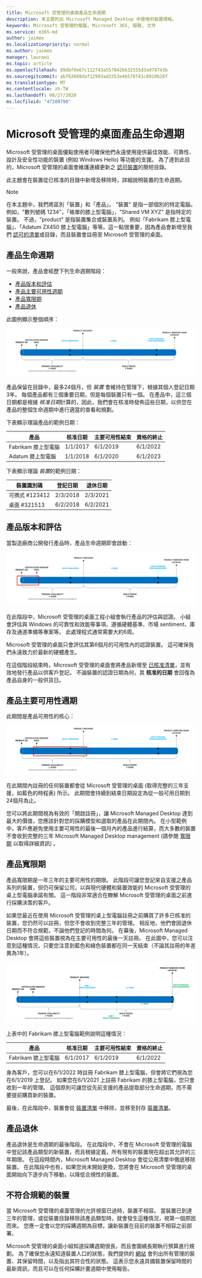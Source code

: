 ```yaml
---
title: Microsoft 受管理的桌面產品生命週期
description: 本主題列出 Microsoft Managed Desktop 中使用的裝置規格。
keywords: Microsoft 受管理的電腦, Microsoft 365, 服務, 文件
ms.service: m365-md
author: jaimeo
ms.localizationpriority: normal
ms.author: jaimeo
manager: laurawi
ms.topic: article
ms.openlocfilehash: 89dbf0e67c112743a557842bb32555d3a079743b
ms.sourcegitcommit: abf63669daf12993ad3353e4b578f41c8910b20f
ms.translationtype: MT
ms.contentlocale: zh-TW
ms.lasthandoff: 08/27/2020
ms.locfileid: "47289790"
---
```

# <a name="microsoft-managed-desktop-product-lifecycle"></a>Microsoft 受管理的桌面產品生命週期

Microsoft 受管理的桌面優點使用者可確保他們永遠使用提供最佳效能、可靠性、設計及安全性功能的裝置 (例如 Windows Hello) 等功能的支援。 為了達到此目的，Microsoft 受管理的桌面會維護連續更新之 [認可裝置](device-list.md)的簡短目錄。 
 
此主題會在裝置從已核准的目錄中新增及移除時，詳細說明裝置的生命週期。 

> [!NOTE]
> 在本主題中，我們將區別「裝置」和「產品」。 "裝置" 是指一部個別的特定電腦。 例如，"數列號碼 1234"，「帳單的膝上型電腦」，"Shared VM XYZ" 是指特定的裝置。 不過，"product" 是指裝置集合或裝置系列。 例如「Fabrikam 膝上型電腦」、「Adatum ZX450 膝上型電腦」等等。這一點很重要，因為產品會新增至我們 [認可的清單](device-list.md)或目錄，而且裝置會註冊至 Microsoft 受管理的桌面。

## <a name="product-lifecycle"></a>產品生命週期

 一般來說，產品會經歷下列生命週期階段：

- [產品版本和評估](#product-release-and-evaluation)
- [產品主要可用性週期](#product-primary-availability-period)
- [產品寬限期](#product-grace-period)
- [產品退休](#product-retirement)


此圖例顯示整個順序：

![生命週期時程表：從產品一般可用性開始，「主要可用性」會持續兩年。 在這段時間內，[認證] 視窗會結束，而且在某些時刻會架裝置。 在主要可用性結束時，產品會封存，三年的「寬限期」會開始。 當裝置架時，它會在從管理中移除之前，使用3年週期。 在寬限期結束時，我們會從目錄中移除產品。](../../media/non-dark1-edits.PNG)

產品保留在目錄中，最多24個月，但 <em>裝置</em> 會維持在管理下，根據其個人登記日期3年。 每個產品都有三個重要日期，但是每個裝置只有一個。 在產品中，這三個日期都是根據 <em>核准日期</em>計算的，因此，我們會在核准時發佈這些日期，以供您在產品的整個生命週期中進行適當的查看和規劃。

下表顯示理論產品的範例日期：


|產品  |核准日期  |主要可用性結束  |資格的終止  |
|---------|---------|---------|---------|
|Fabrikam 膝上型電腦    | 1/1/2017 | 6/1/2019 | 6/1/2022 |
|Adatum 膝上型電腦   | 1/1/2018 | 6/1/2020 | 6/1/2023  |

下表顯示理論 *裝置*的範例日期：


|裝置識別碼  |登記日期  |退休日期  |
|---------|---------|---------|
|可擕式 #123412     |  2/3/2018       |  2/3/2021       |
|桌面 #321513     | 6/2/2018        |  6/2/2021       |


## <a name="product-release-and-evaluation"></a>產品版本和評估

當製造廠商公開發行產品時，產品生命週期即會啟動：

![生命週期時程表顯示發行和評估期間](../../media/non-dark3-edits.PNG)

在此階段中，Microsoft 受管理的桌面工程小組會執行產品的評估與認證。 小組會評估與 Windows 的可靠性和效能等事項，遵循硬體基準、市場 sentiment、庫存及通道準備等專案等。 此處理程式通常需要大約6周。
  
Microsoft 受管理的桌面只會評估其第6個月的可用性內的認證裝置。 這可確保我們永遠致力於最新的硬體產生。
 
在這個階段結束時，Microsoft 受管理的桌面會將產品新增至 [已核准清單](device-list.md)，並有效地發行產品以供客戶登記。 不論裝置的認證日期為何，其 **核准的日期** 會回復為產品自身的一般供貨日。 


## <a name="product-primary-availability-period"></a>產品主要可用性週期

此期間是產品可用性的核心：

![生命週期時程表顯示主要可用性](../../media/non-dark4-edits.PNG)

在此期間內註冊的任何裝置都會從 Microsoft 受管理的桌面 (取得完整的三年支援，如藍色的時程表) 所示。 此期間會持續到結束日期設定為從一般可用日期到24個月為止。

您可以將此期間視為有效的「開啟註冊」，讓 Microsoft Managed Desktop 達到最大的價值，您應該針對您的採購模型和選取的產品在此期間內。 在小型範例中，客戶應避免使用主要可用性的最後一個月內的產品進行結算，而大多數的裝置不會收到完整的三年 Microsoft Managed Desktop management (請參閱 [寬限期](#product-grace-period) 以取得詳細資訊) 。  

## <a name="product-grace-period"></a>產品寬限期

產品寬限期是一年三年的主要可用性的期限。 此階段可讓您登記來自支援之產品系列的裝置，但仍可保留公司，以與現代硬體和裝置效能的 Microsoft 受管理的桌上型電腦承諾有關。 這一階段非常適合在瞭解 Microsoft 受管理的桌面之前進行採購決策的客戶。 

如果您最近在使用 Microsoft 受管理的桌上型電腦註冊之前購買了許多已核准的裝置，您仍然可以註冊，但您不會收到完整三年的管理。 相反地，他們會因退休日期而不符合規範，不論他們登記的時間為何。 在幕後，Microsoft Managed Desktop 會將這些裝置視為在主要可用性的最後一天註冊。 在此圖中，您可以注意到這種情況，只要您注意到藍色和綠色裝置都在同一天結束（不論其註冊的年差異為1年）。


![顯示寬限期的生命週期時程表](../../media/non-dark2-edits.PNG)

上表中的 Fabrikam 膝上型電腦範例說明這種情況： 

|產品  |核准日期  |主要可用性結束  |資格的終止  |
|---------|---------|---------|---------|
|Fabrikam 膝上型電腦    | 6/1/2017 | 6/1/2019 | 6/1/2022 |

身為客戶，您可以在6/1/2022 時註冊 Fabrikam 膝上型電腦，但會將它們視為您在6/1/2019 上登記。 如果您在6/1/2021 上註冊 Fabrikam 的膝上型電腦，您只會收到一年的管理。 這個原則可讓您從先前支援的產品提取部分生命週期，而不需要提前購買新的裝置。 

最後，在此階段中，裝置會從 [裝置清單](device-list.md) 中移除，並移至封存 [裝置清單](archived-device-list.md)。


## <a name="product-retirement"></a>產品退休

產品退休是生命週期的最後階段。 在此階段中，不會在 Microsoft 受管理的電腦中登記該產品類型的新裝置，而且根據定義，所有現有的裝置現在超出其允許的三年期限。 在這段時間內，Microsoft Managed Desktop 會從公用清單中徹底移除裝置。 在此階段中也有，如果您尚未開始更換，您將會在 Microsoft 受管理的桌面開始向下逐步向下移動，以降低合規性的裝置。 

## <a name="devices-that-are-out-of-compliance"></a>不符合規範的裝置

當 Microsoft 受管理的桌面管理的允許視窗已過時，裝置不相容。 當裝置已到達三年的管理，或從裝置目錄移除該產品類型時，就會發生這種情況，視第一個原因而來。 您應一定會以您的採購週期為目標，讓新裝置在目前的裝置不相容之前部署。

Microsoft 受管理的桌面小組知道採購週期很長，而且會圍繞長期執行預算進行規劃。 為了確保您永遠知道裝置人口的狀態，我們提供的 [網站](https://aka.ms/mmdportal) 會列出所有管理的裝置、其保留時間，以及指出其符合性的狀態。 這表示您永遠具備裝置保留時間的最新資訊，而且可以在任何採購計畫週期中使用報告。 







